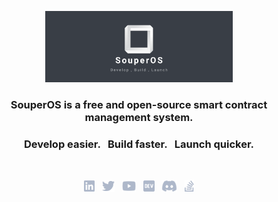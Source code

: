 <p align="center">
    <a href="https://example.com" target="_blank">
        <img width="300" src="/img/cover_2.png" alt="Logo">
    </a>
</p>

<h3 align="center">
    SouperOS is a free and open-source smart contract <br> management system.
</h3>

<h3 align="center">Develop easier. &nbsp; Build faster. &nbsp; Launch quicker.</h3>

<br>

<p align="center">
    <a href="https://www.example.com/"><img height="20" src="/img/social/linkedin.svg" alt="LinkedIn"></a>
    &nbsp;
    <a href="https://example.com/"><img height="20" src="/img/social/twitter.svg" alt="Twitter"></a>
    &nbsp;
    <a href="https://www.example.com/channel/xxx"><img height="20" src="/img/social/youtube.svg" alt="Youtube"></a>
    &nbsp;
    <a href="https://example.com/"><img height="20" src="/img/social/dev.svg" alt="Dev"></a>
    &nbsp;
    <a href="https://example.com/"><img height="20" src="/img/social/discord.svg" alt="Discord"></a>
    &nbsp;
    <a href="https://example.com/"><img height="20" src="/img/social/stack-overflow.svg" alt="StackOverflow"></a>
</p>
